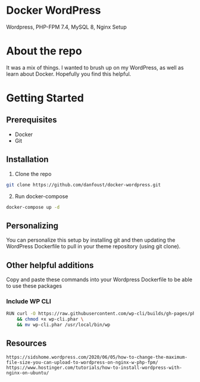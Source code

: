 # Docker WordPress
Wordpress, PHP-FPM 7.4, MySQL 8, Nginx Setup

# About the repo
It was a mix of things.  I wanted to brush up on my WordPress, as well as learn about Docker.  Hopefully you find this helpful.

# Getting Started
## Prerequisites
- Docker
- Git

## Installation
1. Clone the repo
```bash
git clone https://github.com/danfoust/docker-wordpress.git
```
2. Run docker-compose
```bash
docker-compose up -d
```

## Personalizing
You can personalize this setup by installing git and then updating the WordPress Dockerfile to pull in your theme repository (using git clone).

## Other helpful additions
Copy and paste these commands into your Wordpress Dockerfile to be able to use these packages

### Include WP CLI
```bash
RUN curl -O https://raw.githubusercontent.com/wp-cli/builds/gh-pages/phar/wp-cli.phar \
    && chmod +x wp-cli.phar \
    && mv wp-cli.phar /usr/local/bin/wp
```

## Resources
```
https://sidshome.wordpress.com/2020/06/05/how-to-change-the-maximum-file-size-you-can-upload-to-wordpress-on-nginx-w-php-fpm/
https://www.hostinger.com/tutorials/how-to-install-wordpress-with-nginx-on-ubuntu/
```
